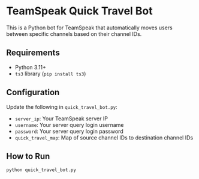 # TeamSpeak Quick Travel Bot

This is a Python bot for TeamSpeak that automatically moves users between specific channels based on their channel IDs.

## Requirements
- Python 3.11+
- `ts3` library (`pip install ts3`)

## Configuration
Update the following in `quick_travel_bot.py`:
- `server_ip`: Your TeamSpeak server IP
- `username`: Your server query login username
- `password`: Your server query login password
- `quick_travel_map`: Map of source channel IDs to destination channel IDs

## How to Run
```bash
python quick_travel_bot.py
